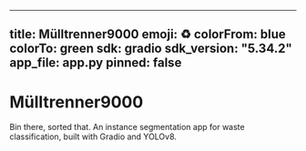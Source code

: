 
---
title: Mülltrenner9000
emoji: ♻️
colorFrom: blue
colorTo: green
sdk: gradio
sdk_version: "5.34.2"
app_file: app.py
pinned: false
---

# Mülltrenner9000

Bin there, sorted that.
An instance segmentation app for waste classification, built with Gradio and YOLOv8.

